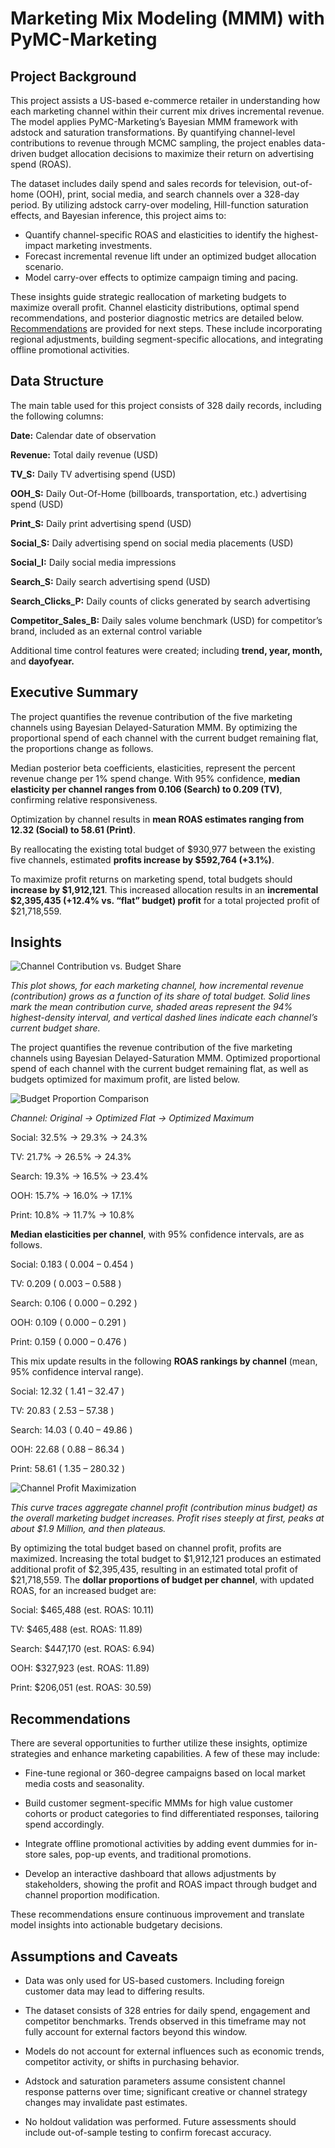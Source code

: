 # Marketing Mix Modeling (MMM) with PyMC-Marketing

## Project Background

This project assists a US-based e-commerce retailer in understanding how each marketing channel within their current mix drives incremental revenue. The model applies PyMC-Marketing’s Bayesian MMM framework with adstock and saturation transformations. By quantifying channel-level contributions to revenue through MCMC sampling, the project enables data-driven budget allocation decisions to maximize their return on advertising spend (ROAS).

The dataset includes daily spend and sales records for television, out-of-home (OOH), print, social media, and search channels over a 328-day period. By utilizing adstock carry-over modeling, Hill-function saturation effects, and Bayesian inference, this project aims to:

-	Quantify channel-specific ROAS and elasticities to identify the highest-impact marketing investments.
-	Forecast incremental revenue lift under an optimized budget allocation scenario.
-	Model carry-over effects to optimize campaign timing and pacing.
  
These insights guide strategic reallocation of marketing budgets to maximize overall profit. Channel elasticity distributions, optimal spend recommendations, and posterior diagnostic metrics are detailed below. [Recommendations](https://github.com/hallie-marshall/ecommerce-mmm/edit/main/README.md#recommendations) are provided for next steps. These include incorporating regional adjustments, building segment-specific allocations, and integrating offline promotional activities.

## Data Structure

The main table used for this project consists of 328 daily records, including the following columns:

**Date:** Calendar date of observation

**Revenue:** Total daily revenue (USD)

**TV_S:** Daily TV advertising spend (USD)

**OOH_S:** Daily Out-Of-Home (billboards, transportation, etc.) advertising spend (USD)

**Print_S:** Daily print advertising spend (USD)

**Social_S:** Daily advertising spend on social media placements (USD)

**Social_I:** Daily social media impressions

**Search_S:** Daily search advertising spend (USD)

**Search_Clicks_P:** Daily counts of clicks generated by search advertising

**Competitor_Sales_B:** Daily sales volume benchmark (USD) for competitor’s brand, included as an external control variable

Additional time control features were created; including **trend, year, month,** and **dayofyear.**

## Executive Summary

The project quantifies the revenue contribution of the five marketing channels using Bayesian Delayed-Saturation MMM. By optimizing the proportional spend of each channel with the current budget remaining flat, the proportions change as follows.

Median posterior beta coefficients, elasticities, represent the percent revenue change per 1% spend change. With 95% confidence, **median elasticity per channel ranges from 0.106 (Search) to 0.209 (TV)**, confirming relative responsiveness.

Optimization by channel results in **mean ROAS estimates ranging from 12.32 (Social) to 58.61 (Print)**.

By reallocating the existing total budget of $930,977 between the existing five channels, estimated **profits increase by $592,764 (+3.1%)**. 

To maximize profit returns on marketing spend, total budgets should **increase by $1,912,121**. This increased allocation results in an **incremental $2,395,435 (+12.4% vs. “flat” budget) profit** for a total projected profit of $21,718,559.

## Insights

 ![Channel Contribution vs. Budget Share](mmm_channelcontributionbycost.png)

_This plot shows, for each marketing channel, how incremental revenue (contribution) grows as a function of its share of total budget. Solid lines mark the mean contribution curve, shaded areas represent the 94% highest-density interval, and vertical dashed lines indicate each channel’s current budget share._


The project quantifies the revenue contribution of the five marketing channels using Bayesian Delayed-Saturation MMM. Optimized proportional spend of each channel with the current budget remaining flat, as well as budgets optimized for maximum profit, are listed below.



![Budget Proportion Comparison](mmm_budgetshares.png)

*Channel: Original &rarr; Optimized Flat &rarr; Optimized Maximum*

Social: 32.5% &rarr; 29.3% &rarr; 24.3%

TV: 21.7% &rarr; 26.5% &rarr;  24.3%

Search: 19.3% &rarr; 16.5% &rarr; 23.4%

OOH: 15.7% &rarr; 16.0% &rarr; 17.1%

Print: 10.8% &rarr; 11.7% &rarr; 10.8%



**Median elasticities per channel**, with 95% confidence intervals, are as follows.

Social: 0.183 ( 0.004 – 0.454 )

TV: 0.209 ( 0.003 – 0.588 )

Search: 0.106 ( 0.000 – 0.292 )

OOH: 0.109 ( 0.000 – 0.291 )

Print: 0.159 ( 0.000 – 0.476 )



This mix update results in the following **ROAS rankings by channel** (mean, 95% confidence interval range).

Social: 12.32 ( 1.41 – 32.47 )

TV: 20.83  ( 2.53 – 57.38 )

Search: 14.03  ( 0.40 – 49.86 )

OOH: 22.68  ( 0.88 – 86.34 )

Print: 58.61  ( 1.35 – 280.32 )


![Channel Profit Maximization](mmm_channelprofitbybudget.png)

_This curve traces aggregate channel profit (contribution minus budget) as the overall marketing budget increases. Profit rises steeply at first, peaks at about $1.9 Million, and then plateaus._



By optimizing the total budget based on channel profit, profits are maximized. Increasing the total budget to $1,912,121 produces an estimated additional profit of $2,395,435, resulting in an estimated total profit of $21,718,559. The **dollar proportions of budget per channel**, with updated ROAS, for an increased budget are:

Social: $465,488 (est. ROAS: 10.11)

TV: $465,488 (est. ROAS: 11.89)

Search: $447,170 (est. ROAS: 6.94)

OOH: $327,923 (est. ROAS: 11.89)

Print: $206,051 (est. ROAS: 30.59)



## Recommendations

There are several opportunities to further utilize these insights, optimize strategies and enhance marketing capabilities. A few of these may include:

-	Fine-tune regional or 360-degree campaigns based on local market media costs and seasonality.
  
-	Build customer segment-specific MMMs for high value customer cohorts or product categories to find differentiated responses, tailoring spend accordingly.
  
- Integrate offline promotional activities by adding event dummies for in-store sales, pop-up events, and traditional promotions.
  
-	Develop an interactive dashboard that allows adjustments by stakeholders, showing the profit and ROAS impact through budget and channel proportion modification.

These recommendations ensure continuous improvement and translate model insights into actionable budgetary decisions.



## Assumptions and Caveats

-	Data was only used for US-based customers. Including foreign customer data may lead to differing results.
  
-	The dataset consists of 328 entries for daily spend, engagement and competitor benchmarks. Trends observed in this timeframe may not fully account for external factors beyond this window.
  
-	Models do not account for external influences such as economic trends, competitor activity, or shifts in purchasing behavior.

-	Adstock and saturation parameters assume consistent channel response patterns over time; significant creative or channel strategy changes may invalidate past estimates.
  
-	No holdout validation was performed. Future assessments should include out-of-sample testing to confirm forecast accuracy.



